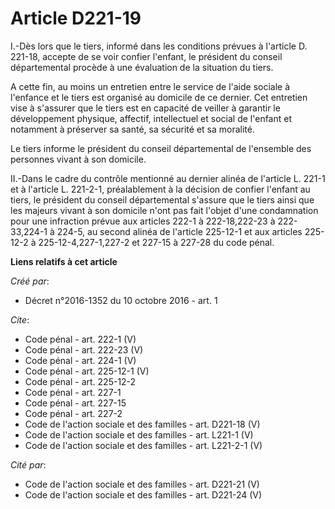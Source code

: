 # Article D221-19

I.-Dès lors que le tiers, informé dans les conditions prévues à l'article D. 221-18, accepte de se voir confier l'enfant, le
président du conseil départemental procède à une évaluation de la situation du tiers. 

A cette fin, au moins un entretien entre le service de l'aide sociale à l'enfance et le tiers est organisé au domicile de ce
dernier. Cet entretien vise à s'assurer que le tiers est en capacité de veiller à garantir le développement physique,
affectif, intellectuel et social de l'enfant et notamment à préserver sa santé, sa sécurité et sa moralité. 

Le tiers informe le président du conseil départemental de l'ensemble des personnes vivant à son domicile. 

II.-Dans le cadre du contrôle mentionné au dernier alinéa de l'article L. 221-1 et à l'article L. 221-2-1, préalablement à la
décision de confier l'enfant au tiers, le président du conseil départemental s'assure que le tiers ainsi que les majeurs
vivant à son domicile n'ont pas fait l'objet d'une condamnation pour une infraction prévue aux articles 222-1 à 222-18,222-23
à 222-33,224-1 à 224-5, au second alinéa de l'article 225-12-1 et aux articles 225-12-2 à 225-12-4,227-1,227-2 et 227-15 à
227-28 du code pénal.

**Liens relatifs à cet article**

_Créé par_:

  - Décret n°2016-1352 du 10 octobre 2016 - art. 1

_Cite_:

  - Code pénal - art. 222-1 (V)
  - Code pénal - art. 222-23 (V)
  - Code pénal - art. 224-1 (V)
  - Code pénal - art. 225-12-1 (V)
  - Code pénal - art. 225-12-2
  - Code pénal - art. 227-1
  - Code pénal - art. 227-15
  - Code pénal - art. 227-2
  - Code de l'action sociale et des familles - art. D221-18 (V)
  - Code de l'action sociale et des familles - art. L221-1 (V)
  - Code de l'action sociale et des familles - art. L221-2-1 (V)

_Cité par_:

  - Code de l'action sociale et des familles - art. D221-21 (V)
  - Code de l'action sociale et des familles - art. D221-24 (V)
